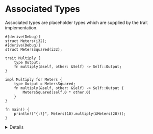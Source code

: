 # Associated Types

Associated types are placeholder types which are supplied by the trait
implementation.

```rust,editable
#[derive(Debug)]
struct Meters(i32);
#[derive(Debug)]
struct MetersSquared(i32);

trait Multiply {
    type Output;
    fn multiply(&self, other: &Self) -> Self::Output;
}

impl Multiply for Meters {
    type Output = MetersSquared;
    fn multiply(&self, other: &Self) -> Self::Output {
        MetersSquared(self.0 * other.0)
    }
}

fn main() {
    println!("{:?}", Meters(10).multiply(&Meters(20)));
}
```

<details>

- Associated types are sometimes also called "output types". The key observation
  is that the implementer, not the caller, chooses this type, but it can only
  pick one.

- Many standard library traits have associated types, including arithmetic
  operators and `Iterator`.

</details>
